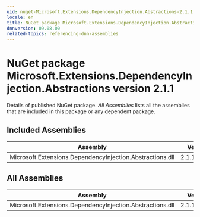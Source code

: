```yaml
---
uid: nuget-Microsoft.Extensions.DependencyInjection.Abstractions-2.1.1
locale: en
title: NuGet package Microsoft.Extensions.DependencyInjection.Abstractions version 2.1.1
dnnversion: 09.08.00
related-topics: referencing-dnn-assemblies
---
```


# NuGet package Microsoft.Extensions.DependencyInjection.Abstractions version 2.1.1
Details of published NuGet package.
*All Assemblies* lists all the assemblies that are included in this package or any dependent package.

## Included Assemblies

|Assembly|Version|
|---|---|
|Microsoft.Extensions.DependencyInjection.Abstractions.dll|2.1.1.18157|

## All Assemblies

|Assembly|Version|
|---|---|
|Microsoft.Extensions.DependencyInjection.Abstractions.dll|2.1.1.18157|

